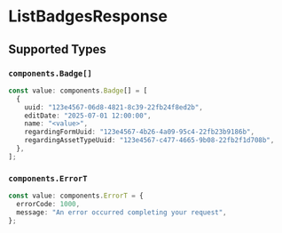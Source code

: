 # ListBadgesResponse


## Supported Types

### `components.Badge[]`

```typescript
const value: components.Badge[] = [
  {
    uuid: "123e4567-06d8-4821-8c39-22fb24f8ed2b",
    editDate: "2025-07-01 12:00:00",
    name: "<value>",
    regardingFormUuid: "123e4567-4b26-4a09-95c4-22fb23b9186b",
    regardingAssetTypeUuid: "123e4567-c477-4665-9b08-22fb2f1d708b",
  },
];
```

### `components.ErrorT`

```typescript
const value: components.ErrorT = {
  errorCode: 1000,
  message: "An error occurred completing your request",
};
```

